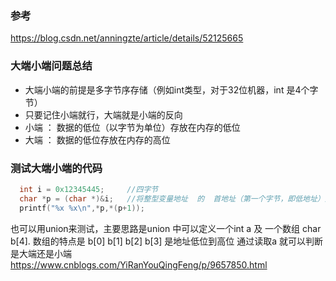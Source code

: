 ### 参考
https://blog.csdn.net/anningzte/article/details/52125665  

### 大端小端问题总结
- 大端小端的前提是多字节序存储（例如int类型，对于32位机器，int 是4个字节）
- 只要记住小端就行，大端就是小端的反向
- 小端 ： 数据的低位（以字节为单位）存放在内存的低位
- 大端 ： 数据的低位存放在内存的高位

### 测试大端小端的代码

```c
  int i = 0x12345445;     //四字节
  char *p = (char *)&i;   //将整型变量地址  的  首地址（第一个字节，即低地址）赋给指针p
  printf("%x %x\n",*p,*(p+1));
```

也可以用union来测试，主要思路是union 中可以定义一个int a 及 一个数组 char b[4].
数组的特点是 b[0] b[1] b[2] b[3] 是地址低位到高位
通过读取a 就可以判断是大端还是小端  
https://www.cnblogs.com/YiRanYouQingFeng/p/9657850.html
